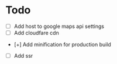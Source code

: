 # Todo
- [ ] Add host to google maps api settings
- [ ] Add cloudfare cdn
- [+] Add minification for production build
- [ ] Add ssr
